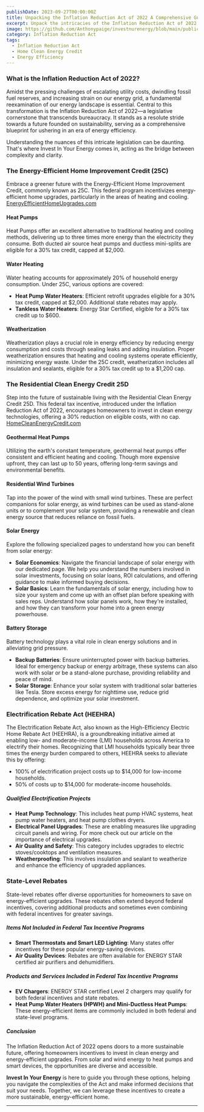 ```yaml
---
publishDate: 2023-09-27T00:00:00Z
title: Unpacking the Inflation Reduction Act of 2022 A Comprehensive Guide
excerpt: Unpack the intricacies of the Inflation Reduction Act of 2022 with our comprehensive guide. Get insights into the key components and understand how it aims to reshape the energy landscape for homeowners.
image: https://github.com/Anthonypaige/investnurenergy/blob/main/public/images/cover-art/IIYE-1-cover-art.jpg?raw=true
category: Inflation Reduction Act
tags:
  - Inflation Reduction Act
  - Home Clean Energy Credit
  - Energy Efficiency
---
```



### **What is the Inflation Reduction Act of 2022?**

Amidst the pressing challenges of escalating utility costs, dwindling fossil fuel reserves, and increasing strain on our energy grid, a fundamental reexamination of our energy landscape is essential. Central to this transformation is the Inflation Reduction Act of 2022—a legislative cornerstone that transcends bureaucracy. It stands as a resolute stride towards a future founded on sustainability, serving as a comprehensive blueprint for ushering in an era of energy efficiency.

Understanding the nuances of this intricate legislation can be daunting. That's where Invest In Your Energy comes in, acting as the bridge between complexity and clarity.

### **The Energy-Efficient Home Improvement Credit (25C)**

Embrace a greener future with the Energy-Efficient Home Improvement Credit, commonly known as 25C. This federal program incentivizes energy-efficient home upgrades, particularly in the areas of heating and cooling. [EnergyEfficientHomeUpgrades.com](https://EnergyEfficientHomeUpgrades.com)

#### **Heat Pumps**

Heat Pumps offer an excellent alternative to traditional heating and cooling methods, delivering up to three times more energy than the electricity they consume. Both ducted air source heat pumps and ductless mini-splits are eligible for a 30% tax credit, capped at $2,000.

#### **Water Heating**

Water heating accounts for approximately 20% of household energy consumption. Under 25C, various options are covered:

- **Heat Pump Water Heaters**: Efficient retrofit upgrades eligible for a 30% tax credit, capped at $2,000. Additional state rebates may apply.
- **Tankless Water Heaters**: Energy Star Certified, eligible for a 30% tax credit up to $600.

#### **Weatherization**

Weatherization plays a crucial role in energy efficiency by reducing energy consumption and costs through sealing leaks and adding insulation. Proper weatherization ensures that heating and cooling systems operate efficiently, minimizing energy waste. Under the 25C credit, weatherization includes all insulation and sealants, eligible for a 30% tax credit up to a $1,200 cap.

### **The Residential Clean Energy Credit 25D**

Step into the future of sustainable living with the Residential Clean Energy Credit 25D. This federal tax incentive, introduced under the Inflation Reduction Act of 2022, encourages homeowners to invest in clean energy technologies, offering a 30% reduction on eligible costs, with no cap. [HomeCleanEnergyCredit.com](https://HomeCleanEnergyCredit.com)

#### **Geothermal Heat Pumps**

Utilizing the earth's constant temperature, geothermal heat pumps offer consistent and efficient heating and cooling. Though more expensive upfront, they can last up to 50 years, offering long-term savings and environmental benefits.

#### **Residential Wind Turbines**

Tap into the power of the wind with small wind turbines. These are perfect companions for solar energy, as wind turbines can be used as stand-alone units or to complement your solar system, providing a renewable and clean energy source that reduces reliance on fossil fuels.

#### **Solar Energy**

Explore the following specialized pages to understand how you can benefit from solar energy:

- **Solar Economics**: Navigate the financial landscape of solar energy with our dedicated page. We help you understand the numbers involved in solar investments, focusing on solar loans, ROI calculations, and offering guidance to make informed buying decisions.
- **Solar Basics**: Learn the fundamentals of solar energy, including how to size your system and come up with an offset plan before speaking with sales reps. Understand how solar panels work, how they're installed, and how they can transform your home into a green energy powerhouse.

#### **Battery Storage**

Battery technology plays a vital role in clean energy solutions and in alleviating grid pressure.

- **Backup Batteries**: Ensure uninterrupted power with backup batteries. Ideal for emergency backup or energy arbitrage, these systems can also work with solar or be a stand-alone purchase, providing reliability and peace of mind.
- **Solar Storage**: Enhance your solar system with traditional solar batteries like Tesla. Store excess energy for nighttime use, reduce grid dependence, and optimize your solar investment.

### **Electrification Rebate Act (HEEHRA)**

The Electrification Rebate Act, also known as the High-Efficiency Electric Home Rebate Act (HEEHRA), is a groundbreaking initiative aimed at enabling low- and moderate-income (LMI) households across America to electrify their homes. Recognizing that LMI households typically bear three times the energy burden compared to others, HEEHRA seeks to alleviate this by offering:

- 100% of electrification project costs up to $14,000 for low-income households.
- 50% of costs up to $14,000 for moderate-income households.

##### **Qualified Electrification Projects**

- **Heat Pump Technology**: This includes heat pump HVAC systems, heat pump water heaters, and heat pump clothes dryers.
- **Electrical Panel Upgrades**: These are enabling measures like upgrading circuit panels and wiring. For more check out our article on the importance of electrical upgrades.
- **Air Quality and Safety**: This category includes upgrades to electric stoves/cooktops and ventilation measures.
- **Weatherproofing**: This involves insulation and sealant to weatherize and enhance the efficiency of upgraded appliances.

### **State-Level Rebates**

State-level rebates offer diverse opportunities for homeowners to save on energy-efficient upgrades. These rebates often extend beyond federal incentives, covering additional products and sometimes even combining with federal incentives for greater savings.

##### **Items Not Included in Federal Tax Incentive Programs**

- **Smart Thermostats and Smart LED Lighting**: Many states offer incentives for these popular energy-saving devices.
- **Air Quality Devices**: Rebates are often available for ENERGY STAR certified air purifiers and dehumidifiers.

##### **Products and Services Included in Federal Tax Incentive Programs**

- **EV Chargers**: ENERGY STAR certified Level 2 chargers may qualify for both federal incentives and state rebates.
- **Heat Pump Water Heaters (HPWH) and Mini-Ductless Heat Pumps**: These energy-efficient items are commonly included in both federal and state-level programs.

##### **Conclusion**

The Inflation Reduction Act of 2022 opens doors to a more sustainable future, offering homeowners incentives to invest in clean energy and energy-efficient upgrades. From solar and wind energy to heat pumps and smart devices, the opportunities are diverse and accessible.

**Invest In Your Energy** is here to guide you through these options, helping you navigate the complexities of the Act and make informed decisions that suit your needs. Together, we can leverage these incentives to create a more sustainable, energy-efficient home.

---
